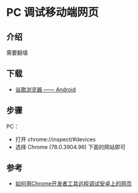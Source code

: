 # PC 调试移动端网页

## 介绍

需要翻墙

## 下载

* [谷歌浏览器 —— Android](https://sj.qq.com/appdetail/com.android.chrome?&from_wxz=1)

## 步骤

PC：

* 打开 chrome://inspect/#devices
* 选择 Chrome (78.0.3904.96) 下面的网站即可


## 参考

* [如何用Chrome开发者工具远程调试安卓上的网页](https://zhuanlan.zhihu.com/p/392211589)